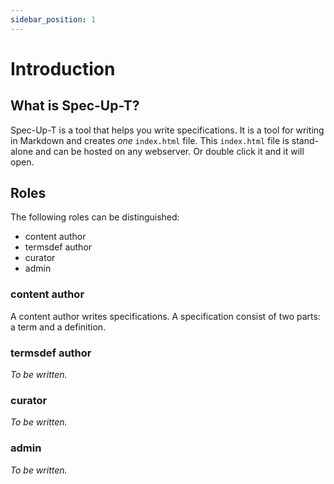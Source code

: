 ```yaml
---
sidebar_position: 1
---
```


# Introduction

## What is Spec-Up-T?

Spec-Up-T is a tool that helps you write specifications. It is a tool for writing in Markdown and creates *one* `index.html` file. This `index.html` file is stand-alone and can be hosted on any webserver. Or double click it and it will open.

## Roles

The following roles can be distinguished:

- content author
- termsdef author
- curator
- admin

### content author

A content author writes specifications. A specification consist of two parts: a term and a definition.

### termsdef author

*To be written.*

### curator

*To be written.*

### admin

*To be written.*
